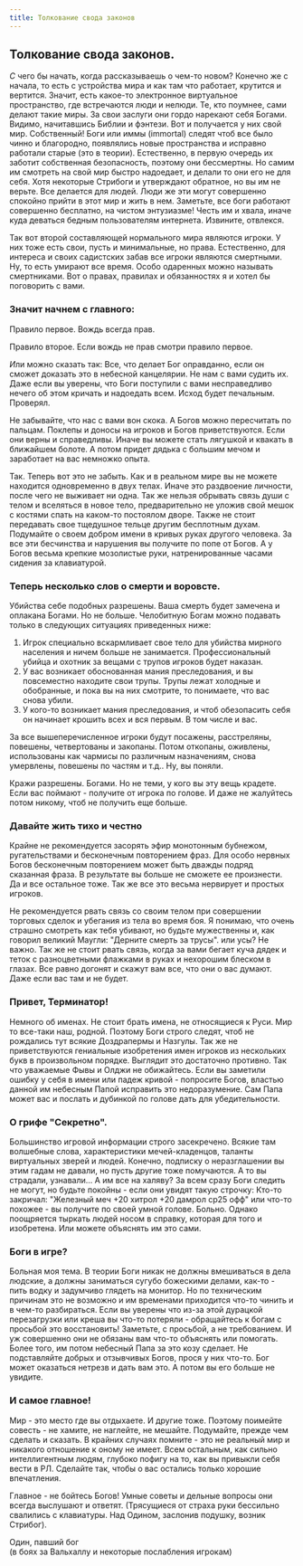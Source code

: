 ```yaml
---
title: Толкование свода законов
---
```


## Толкование свода законов.

<i class='letter letter-s'>C</i> чего бы начать, когда рассказываешь о чем-то новом? Конечно же с начала, то есть с устройства мира и как там что работает, крутится и вертится. Значит, есть какое-то электронное виртуальное пространство, где встречаются люди и нелюди. Те, кто поумнее, сами делают такие миры. За свои заслуги они гордо нарекают себя Богами. Видимо, начитавшись Библии и фэнтези. Вот и получается у них свой мир. Собственный! Боги или иммы (immortal) следят чтоб все было чинно и благородно, появлялись новые пространства и исправно работали старые (это в теории). Естественно, в первую очередь их заботит собственная безопасность, поэтому они бессмертны. Но самим им смотреть на свой мир быстро надоедает, и делали то они его не для себя. Хотя некоторые Стрибоги и утверждают обратное, но вы им не верьте. Все делается для людей. Люди же эти могут совершенно спокойно прийти в этот мир и жить в нем. Заметьте, все боги работают совершенно бесплатно, на чистом энтузиазме! Честь им и хвала, иначе куда деваться бедным пользователям интернета. Извините, отвлекся.

Так вот второй составляющей нормального мира являются игроки. У них тоже есть свои, пусть и минимальные, но права. Естественно, для интереса и своих садистских забав все игроки являются смертными. Ну, то есть умирают все время. Особо одаренных можно называть смертниками. Вот о правах, правилах и обязанностях я и хотел бы поговорить с вами.

### Значит начнем с главного:

Правило первое. Вождь всегда прав.  

Правило второе. Если вождь не прав смотри правило первое.  

<i class='letter letter-i mt-4'>И</i>ли можно сказать так: Все, что делает Бог оправданно, если он сможет доказать это в небесной канцелярии. Не нам с вами судить их. Даже если вы уверены, что Боги поступили с вами несправедливо нечего об этом кричать и надоедать всем. Исход будет печальным. Проверял.

Не забывайте, что нас с вами вон скока. А Богов можно пересчитать по пальцам. Поклепы и доносы на игроков и Богов приветствуются. Если они верны и справедливы. Иначе вы можете стать лягушкой и квакать в ближайшем болоте. А потом придет дядька с большим мечом и заработает на вас немножко опыта.

Так. Теперь вот это не забыть. Как и в реальном мире вы не можете находится одновременно в двух телах. Иначе это раздвоение личности, после чего не выживает ни одна. Так же нельзя обрывать связь души с телом и вселяться в новое тело, предварительно не уложив свой мешок с костями спать на каком-то постоялом дворе. Также не стоит передавать свое тщедушное тельце другим бесплотным духам. Подумайте о своем добром имени в кривых руках другого человека. За все эти бесчинства и нарушения вы получите по попе от Богов. А у Богов весьма крепкие мозолистые руки, натренированные часами сидения за клавиатурой.

### Теперь несколько слов о смерти и воровсте.
Убийства себе подобных разрешены. Ваша смерть будет замечена и оплакана Богами. Но не больше. Челобитную Богам можно подавать только в следующих ситуациях приведенных ниже:

1. Игрок специально вскармливает свое тело для убийства мирного населения и ничем больше не занимается. Профессиональный убийца и охотник за вещами с трупов игроков будет наказан.
2. У вас возникает обоснованная мания преследования, и вы повсеместно находите свои трупы. Трупы лежат холодные и обобранные, и пока вы на них смотрите, то понимаете, что вас снова убили.
3. У кого-то возникает мания преследования, и чтоб обезопасить себя он начинает крошить всех и вся первым. В том числе и вас.

За все вышеперечисленное игроки будут посажены, расстреляны, повешены, четвертованы и закопаны. Потом откопаны, оживлены, использованы как чармисы по различным назначениям, снова умервлены, повешены по частям и т.д.. Ну, вы поняли.

Кражи разрешены. Богами. Но не теми, у кого вы эту вещь крадете. Если вас поймают - получите от игрока по голове. И даже не жалуйтесь потом никому, чтоб не получить еще больше.

### Давайте жить тихо и честно
Крайне не рекомендуется засорять эфир монотонным бубнежом, ругательствами и бесконечным повторением фраз. Для особо нервных Богов бесконечным повторением может быть дважды подряд сказанная фраза. В результате вы больше не сможете ее произнести. Да и все остальное тоже. Так же все это весьма нервирует и простых игроков.

Не рекомендуется рвать связь со своим телом при совершении торговых сделок и убегания из тела во время боя. Я понимаю, что очень страшно смотреть как тебя убивают, но будьте мужественны и, как говорил великий Маугли: "Дерните смерть за трусы". или усы? Не важно. Так же не стоит рвать связь, когда за вами бегает куча дядек и теток с разноцветными флажками в руках и нехорошим блеском в глазах. Все равно догонят и скажут вам все, что они о вас думают. Даже если вас там и не будет.

### Привет, Терминатор!
Немного об именах. Не стоит брать имена, не относящиеся к Руси. Мир то все-таки наш, родной. Поэтому Боги строго следят, чтоб не рождались тут всякие Доздрапермы и Назгулы. Так же не приветствуются гениальные изобретения имен игроков из нескольких букв в произвольном порядке. Выглядит это достаточно противно. Так что уважаемые Фывы и Олджи не обижайтесь. Если вы заметили ошибку у себя в имени или падеж кривой - попросите Богов, властью данной им небесным Папой исправить это недоразумение. Сам Папа может вас и послать и дубинкой по голове дать для убедительности.

### О грифе "Секретно".
Большинство игровой информации строго засекречено. Всякие там волшебные слова, характеристики мечей-кладенцов, таланты виртуальных зверей и людей. Конечно, подписку о неразглашении вы этим гадам не давали, но пусть другие тоже помучаются. А то вы страдали, узнавали... А им все на халяву? За всем сразу Боги следить не могут, но будьте покойны - если они увидят такую строчку: Кто-то закричал: "Железный меч +20 хитрол +20 дамрол ср25 офф" или что-то похожее - вы получите по своей умной голове. Больно. Однако поощряется тыркать людей носом в справку, которая для того и изобретена. Или можете объяснять им это сами.

### Боги в игре?
Больная моя тема. В теории Боги никак не должны вмешиваться в дела людские, а должны заниматься сугубо божескими делами, как-то - пить водку и задумчиво глядеть на монитор. Но по техническим причинам это не возможно и им временами приходится что-то чинить и в чем-то разбираться. Если вы уверены что из-за этой дурацкой перезагрузки или креша вы что-то потеряли - обращайтесь к богам с просьбой это восстановить! Заметьте, с просьбой, а не требованием. И уж совершенно они не обязаны вам что-то объяснять или помогать. Более того, им потом небесный Папа за это козу сделает. Не подставляйте добрых и отзывчивых Богов, прося у них что-то. Бог может оказаться нетрезв и дать вам это. А потом вы его больше не увидите.

### И самое главное!
Мир - это место где вы отдыхаете. И другие тоже. Поэтому поимейте совесть - не хамите, не наглейте, не мешайте. Подумайте, прежде чем сделать и сказать. В крайних случаях помните - это не реальный мир и никакого отношение к оному не имеет. Всем остальным, как сильно интеллигентным людям, глубоко пофигу на то, как вы привыкли себя вести в РЛ. Сделайте так, чтобы о вас остались только хорошие впечатления.

Главное - не бойтесь Богов! Умные советы и дельные вопросы они всегда выслушают и ответят. (Трясущиеся от страха руки бессильно свалились с клавиатуры. Над Одином, заслонив подушку, возник Стрибог).

<p class='text-right mt-4'>
Один, павший бог <br/>
(в боях за Вальхаллу и некоторые послабления игрокам)
</p>
